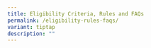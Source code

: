 ```yaml
---
title: Eligibility Criteria, Rules and FAQs
permalink: /eligibility-rules-faqs/
variant: tiptap
description: ""
---
```

